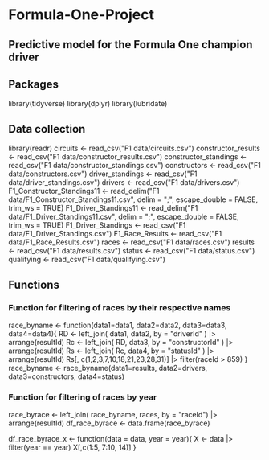 # Formula-One-Project
## Predictive model for the Formula One champion driver

## Packages
library(tidyverse)
library(dplyr)
library(lubridate)

## Data collection
library(readr)
circuits <- read_csv("F1 data/circuits.csv")
constructor_results <- read_csv("F1 data/constructor_results.csv")
constructor_standings <- read_csv("F1 data/constructor_standings.csv")
constructors <- read_csv("F1 data/constructors.csv")
driver_standings <- read_csv("F1 data/driver_standings.csv")
drivers <- read_csv("F1 data/drivers.csv")
F1_Constructor_Standings11 <- read_delim("F1 data/F1_Constructor_Standings11.csv", 
    delim = ";", escape_double = FALSE, trim_ws = TRUE)
F1_Driver_Standings11 <- read_delim("F1 data/F1_Driver_Standings11.csv", 
    delim = ";", escape_double = FALSE, trim_ws = TRUE)
F1_Driver_Standings <- read_csv("F1 data/F1_Driver_Standings.csv")
F1_Race_Results <- read_csv("F1 data/F1_Race_Results.csv")
races <- read_csv("F1 data/races.csv") 
results <- read_csv("F1 data/results.csv")
status <- read_csv("F1 data/status.csv") 
qualifying <- read_csv("F1 data/qualifying.csv") 

## Functions
### Function for filtering of races by their respective names
race_byname <- function(data1=data1, data2=data2, data3=data3, data4=data4){
    RD <- left_join(
        data1,
        data2,
        by = "driverId"
    ) |> arrange(resultId)
    Rc <- left_join(
        RD,
        data3,
        by = "constructorId"
    ) |> arrange(resultId)
    Rs <- left_join(
        Rc,
        data4,
        by = "statusId"
    ) |> arrange(resultId)
    Rs[, c(1,2,3,7,10,18,21,23,28,31)] |> filter(raceId > 859)
}
race_byname <- race_byname(data1=results, data2=drivers, data3=constructors, data4=status)
### Function for filtering of races by year
race_byrace <- left_join(
    race_byname,
    races,
    by = "raceId") |> arrange(resultId)
df_race_byrace <- data.frame(race_byrace)

df_race_byrace_x <- function(data = data, year = year){
    X <- data |> filter(year == year)
    X[,c(1:5, 7:10, 14)]
}
